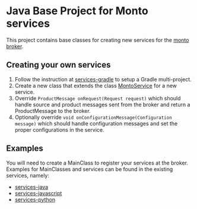 Java Base Project for Monto services
====================================

This project contains base classes for creating new services for the [monto broker](https://github.com/monto-editor/broker).

Creating your own services
--------------------------

1. Follow the instruction at [services-gradle](https://github.com/monto-editor/services-gradle) to setup a Gradle multi-project.
2. Create a new class that extends the class [MontoService](src/monto/service/MontoService.java) for a new service.
3. Override `ProductMessage onRequest(Request request)` which should handle source and product messages sent from the broker and return a ProductMessage to the broker.
4. Optionally override `void onConfigurationMessage(Configuration message)` which should handle configuration messages and set the proper configurations in the service.

Examples
--------
You will need to create a MainClass to register your services at the broker. Examples for MainClasses and services can be found in the existing services, namely:

- [services-java](https://github.com/monto-editor/services-java)
- [services-javascript](https://github.com/monto-editor/services-javascript)
- [services-python](https://github.com/monto-editor/services-python)
